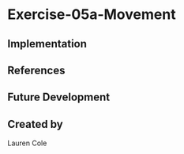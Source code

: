 # Exercise-05a-Movement


## Implementation

## References

## Future Development

## Created by
Lauren Cole